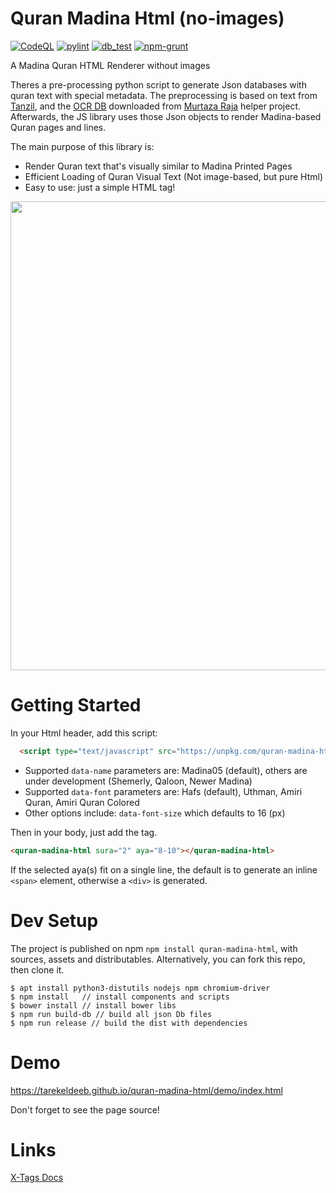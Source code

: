 # Quran Madina Html (no-images)
[![CodeQL](https://github.com/tarekeldeeb/quran-madina-html/actions/workflows/github-code-scanning/codeql/badge.svg)](https://github.com/tarekeldeeb/quran-madina-html/actions/workflows/github-code-scanning/codeql)
[![pylint](https://github.com/tarekeldeeb/quran-madina-html/actions/workflows/pylint.yml/badge.svg)](https://github.com/tarekeldeeb/quran-madina-html/actions/workflows/pylint.yml)
[![db_test](https://github.com/tarekeldeeb/quran-madina-html/actions/workflows/db_test.yml/badge.svg)](https://github.com/tarekeldeeb/quran-madina-html/actions/workflows/db_test.yml)
[![npm-grunt](https://github.com/tarekeldeeb/quran-madina-html/actions/workflows/npm-grunt.yml/badge.svg)](https://github.com/tarekeldeeb/quran-madina-html/actions/workflows/npm-grunt.yml)

A Madina Quran HTML Renderer without images

Theres a pre-processing python script to generate Json databases with quran text with special metadata. The preprocessing is based on text from [Tanzil](tanzil.net), and the [OCR DB](https://github.com/quran/ayah-detection) downloaded from [Murtaza Raja](https://github.com/murtraja/quran-android-images-helper) helper project.
Afterwards, the JS library uses those Json objects to render Madina-based Quran pages and lines.

The main purpose of this library is:
* Render Quran text that's visually similar to Madina Printed Pages
* Efficient Loading of Quran Visual Text (Not image-based, but pure Html)
* Easy to use: just a simple HTML tag!

<img src="https://github.com/tarekeldeeb/quran-madina-html/assets/90985/dc3972c3-71a6-4f48-8d45-2df28ddc409f" width="750px">

# Getting Started
In your Html header, add this script:
```html
  <script type="text/javascript" src="https://unpkg.com/quran-madina-html"></script>
```
* Supported ``data-name`` parameters are: Madina05 (default), others are under development (Shemerly, Qaloon, Newer Madina)
* Supported ``data-font`` parameters are: Hafs (default), Uthman, Amiri Quran, Amiri Quran Colored
* Other options include: ``data-font-size`` which defaults to 16 (px)

Then in your body, just add the tag.
```html
<quran-madina-html sura="2" aya="8-10"></quran-madina-html>
```
 If the selected aya(s) fit on a single line, the default is to generate an inline ``<span>`` element, otherwise a ``<div>`` is generated.
  
# Dev Setup

The project is published on npm ``npm install quran-madina-html``, with sources, assets and distributables.
Alternatively, you can fork this repo, then clone it.

```
$ apt install python3-distutils nodejs npm chromium-driver
$ npm install	// install components and scripts
$ bower install	// install bower libs
$ npm run build-db // build all json Db files
$ npm run release // build the dist with dependencies

```

# Demo

https://tarekeldeeb.github.io/quran-madina-html/demo/index.html

Don't forget to see the page source!

# Links

[X-Tags Docs](http://x-tags.org/docs)
